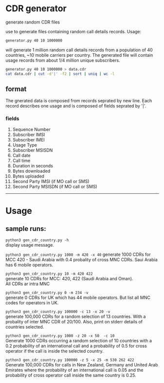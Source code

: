 # CDR generator

generate random CDR files

use to generate files containing random call details records.
Usage:

```bash
generator.py 40 10 1000000
```

will generate 1 million random call details records from a population of
40 countries, ~10 mobile carriers per country.
The generated file will contain usage records from about 1/4 million unique subscribers.

```bash
generator.py 40 10 1000000 > data.cdr
cat data.cdr | cut -d'|' -f2 | sort | uniq | wc -l
```

## format
The gnerated data is composed from records seprated by new line.
Each record describes one usage and is composed of fields seprated by '|'.

### fields

1. Sequence Number
2. Subscriber IMSI
3. Subscriber IMEI
4. Usage Type
5. Subscriber MSISDN
6. Call date
7. Call time
8. Duration in seconds
9. Bytes downloaded
10. Bytes uploaded
11. Second Party IMSI (if MO call or SMS)
12. Second Party MSISDN (if MO call or SMS)

---

# Usage

sample runs:
-
`python3 gen_cdr_country.py -h`\
display usage message.

`python3 gen_cdr_country.py 1000 -m 420 -x 40`
generate 1000 CDRs for MCC 420 - Saudi Arabia
with 0.4 probality of cross MNC CDRs. Saui Arabia has 6 mobile operators.

`python3 gen_cdr_country.py 10 -m 420 422`\
generate 10 CDRs for MCC: 420, 422  (Saudi Arabia and Oman).\
All CDRs ar intra MNC

`python3 gen_cdr_country.py 0 -m 234 -v`\
generate 0 CDRs for UK which has 44 mobile operators. But list all MNC codes for operators in UK.

`python3 gen_cdr_country.py 100000 -c 13 -x 20 -v`\
generate 100,000 CDRs for a random selection of 13 countries. With a probality of inter MNC CDR of 20/100. Also, print on stderr details of countries selected.

`python3 gen_cdr_country.py 1000 -z 20 -x 50  -c 10`\
Generate 1000 CDRs occurring a random selection of 10 countries with a 0.2 probability of an international call and a probability of 0.5 for cross operator if the call is inside the selected country.

`python3 gen_cdr_country.py 100000 -z 5 -x 25 -m 530 262 422`\
Generate 100,000 CDRs for calls in New Zealand, Germany and United Arab Emirates where the probability of an international call is 0.05 and the probability of cross operator call inside the same country is 0.25.
